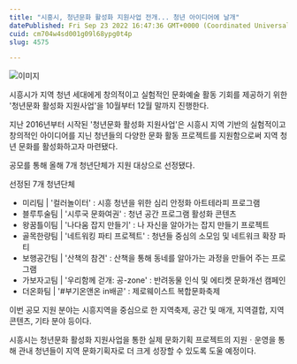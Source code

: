 ```yaml
---
title: "시흥시, 청년문화 활성화 지원사업 전개... 청년 아이디어에 날개"
datePublished: Fri Sep 23 2022 16:47:36 GMT+0000 (Coordinated Universal Time)
cuid: cm704w4sd001g09l68ypg0t4p
slug: 4575

---
```



![이미지](https://cdn.hashnode.com/res/hashnode/image/upload/v1739257302502/7fcdc9ee-468a-47b6-972b-e0bafbe24abf.jpeg)

시흥시가 지역 청년 세대에게 창의적이고 실험적인 문화예술 활동 기회를 제공하기 위한 '청년문화 활성화 지원사업'을 10월부터 12월 말까지 진행한다.

지난 2016년부터 시작된 '청년문화 활성화 지원사업'은 시흥시 지역 기반의 실험적이고 창의적인 아이디어를 지닌 청년들의 다양한 문화 활동 프로젝트를 지원함으로써 지역 청년 문화를 활성화하고자 마련됐다.

공모를 통해 올해 7개 청년단체가 지원 대상으로 선정됐다.

선정된 7개 청년단체

- 미리팀 | '컬러놀이터' : 시흥 청년을 위한 심리 안정화 아트테라피 프로그램
- 블루투술팀 | '시루국 문화여권' : 청년 공간 프로그램 활성화 콘텐츠
- 왕꿈틀이팀 | '나다움 잡지 만들기' : 나 자신을 알아가는 잡지 만들기 프로젝트
- 골목한량팀 | '네트워킹 파티 프로젝트' : 청년들 중심의 소모임 및 네트워크 확장 파티
- 보행공간팀 | '산책의 참견' : 산책을 통해 동네를 알아가는 과정을 만들어 주는 프로그램
- 가보자고팀 | '우리함께 걷개: 공-zone' : 반려동물 인식 및 에티켓 문화개선 캠페인
- 더온화팀 | '#부기온앤온 in배곧' : 제로웨이스트 복합문화축제

이번 공모 지원 분야는 시흥지역을 중심으로 한 지역축제, 공간 및 매개, 지역결합, 지역 콘텐츠, 기타 분야 등이다.

시흥시는 청년문화 활성화 지원사업을 통한 실제 문화기획 프로젝트의 지원ㆍ운영을 통해 관내 청년들이 지역 문화기획자로 더 크게 성장할 수 있도록 도울 예정이다.